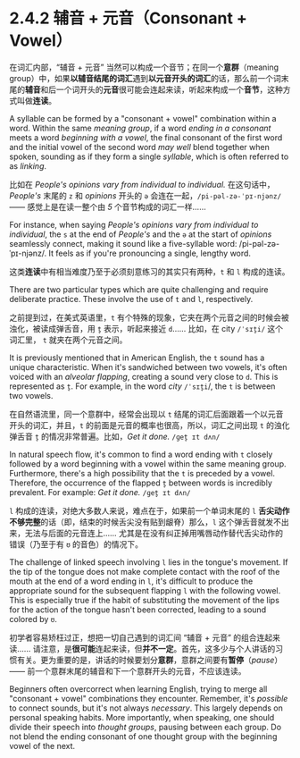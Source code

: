 # 2.4.2 辅音 + 元音（Consonant + Vowel）

在词汇内部，“辅音 + 元音” 当然可以构成一个音节；在同一个**意群**（meaning group）中，如果**以辅音结尾的词汇**遇到**以元音开头的词汇**的话，那么前一个词末尾的**辅音**和后一个词开头的**元音**很可能会连起来读，听起来构成一个**音节**，这种方式叫做**连读**。

A syllable can be formed by a "consonant + vowel" combination within a word. Within the same *meaning group*, if a word *ending in a consonant* meets a word *beginning with a vowel*, the final consonant of the first word and the initial vowel of the second word *may well* blend together when spoken, sounding as if they form a single *syllable*, which is often referred to as *linking*.

比如在 *People's opinions vary from individual to individual.*<span class="speak-word-inline" data-audio-us-male="/audios/us/sentence-opinions-vary-alloy.mp3" data-audio-us-female="/audios/us/sentence-opinions-vary-nova.mp3"></span> 在这句话中，*People's* 末尾的 `z` 和 *opinions* 开头的 `ə` 会连在一起，`/pi-pəl-zə-ˈpɪ-njənz/` —— 感觉上是在读一整个由 *5* 个音节构成的词汇一样……

For instance, when saying *People's opinions vary from individual to individual*<span class="speak-word-inline" data-audio-us-male="/audios/us/sentence-opinions-vary-alloy.mp3" data-audio-us-female="/audios/us/sentence-opinions-vary-nova.mp3"></span>, the `s` at the end of *People's* and the `ə` at the start of *opinions* seamlessly connect, making it sound like a five-syllable word: /pi-pəl-zə-ˈpɪ-njənz/. It feels as if you're pronouncing a single, lengthy word.

这类**连读**中有相当难度乃至于必须刻意练习的其实只有两种，`t` 和 `l` 构成的连读。

There are two particular types which are quite challenging and require deliberate practice. These involve the use of `t` and `l`, respectively.

之前提到过，在美式英语里，`t` 有个特殊的现象，它夹在两个元音之间的时候会被浊化，被读成弹舌音，用 `t̬` 表示，听起来接近 `d`…… 比如，在 city `/ˈsɪt̬i/`<span class="speak-word-inline" data-audio-us-male="/audios/us/city-us-male.mp3" data-audio-us-female="/audios/us/city-us-female.mp3"></span> 这个词汇里， `t` 就夹在两个元音之间。

It is previously mentioned that in American English, the `t` sound has a unique characteristic. When it's sandwiched between two vowels, it's often voiced with an *alveolar flapping*, creating a sound very close to `d`. This is represented as `t̬`. For example, in the word *city* `/ˈsɪt̬i`/<span class="speak-word-inline" data-audio-us-male="/audios/us/city-us-male.mp3" data-audio-us-female="/audios/us/city-us-female.mp3"></span>, the `t` is between two vowels.

在自然语流里，同一个意群中，经常会出现以 `t` 结尾的词汇后面跟着一个以元音开头的词汇，并且，`t` 的前面是元音的概率也很高，所以，词汇之间出现 `t` 的浊化弹舌音 `t̬` 的情况非常普遍。比如，*Get it done.* `/ɡet̬ ɪt dʌn/`<span class="speak-word-inline" data-audio-us-male="/audios/us/sentence-it-done-alloy.mp3" data-audio-us-female="/audios/us/sentence-it-done-nova.mp3"></span>

In natural speech flow, it's common to find a word ending with `t` closely followed by a word beginning with a vowel within the same meaning group. Furthermore, there's a high possibility that the `t` is preceded by a vowel. Therefore, the occurrence of the flapped `t̬` between words is incredibly prevalent. For example: *Get it done.* `/ɡet̬ ɪt dʌn/`<span class="speak-word-inline" data-audio-us-male="/audios/us/sentence-it-done-alloy.mp3" data-audio-us-female="/audios/us/sentence-it-done-nova.mp3"></span>

`l` 构成的连读，对绝大多数人来说，难点在于，如果前一个单词末尾的 `l` **舌尖动作不够完整**的话（即，结束的时候舌尖没有贴到龈脊）那么，`l` 这个弹舌音就发不出来，无法与后面的元音连上…… 尤其是在没有纠正掉用嘴唇动作替代舌尖动作的错误（乃至于有 `ʊ` 的音色）的情况下。

The challenge of linked speech involving `l` lies in the tongue's movement. If the tip of the tongue does not make complete contact with the roof of the mouth at the end of a word ending in `l`, it's difficult to produce the appropriate sound for the subsequent flapping `l` with the following vowel. This is especially true if the habit of substituting the movement of the lips for the action of the tongue hasn't been corrected, leading to a sound colored by `ʊ`.

初学者容易矫枉过正，想把一切自己遇到的词汇间 “辅音 + 元音” 的组合连起来读…… 请注意，是**很可能**连起来读，但**并不一定**。首先，这多少与个人讲话的习惯有关。更为重要的是，讲话的时候要划分**意群**，意群之间要有**暂停**（*pause*）—— 前一个意群末尾的辅音和下一个意群开头的元音，不应该连读。

Beginners often overcorrect when learning English, trying to merge all "consonant + vowel" combinations they encounter. Remember, it's *possible* to connect sounds, but it's not always *necessary*. This largely depends on personal speaking habits. More importantly, when speaking, one should divide their speech into *thought groups*, pausing between each group. Do not blend the ending consonant of one thought group with the beginning vowel of the next.
